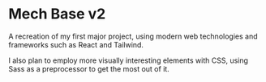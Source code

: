 <h1>Mech Base v2</h1>

<p>A recreation of my first major project, using modern web technologies and frameworks such as React and Tailwind.</p>

<p>I also plan to employ more visually interesting elements with CSS, using Sass as a preprocessor to get the most out of it.</p>
